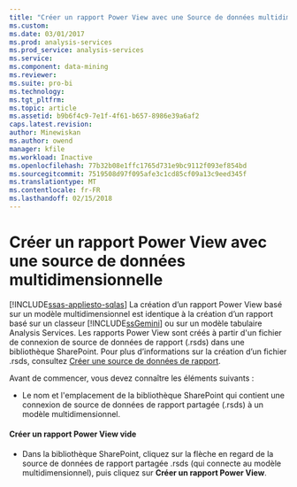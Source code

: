 ```yaml
---
title: "Créer un rapport Power View avec une Source de données multidimensionnelles | Documents Microsoft"
ms.custom: 
ms.date: 03/01/2017
ms.prod: analysis-services
ms.prod_service: analysis-services
ms.service: 
ms.component: data-mining
ms.reviewer: 
ms.suite: pro-bi
ms.technology: 
ms.tgt_pltfrm: 
ms.topic: article
ms.assetid: b9b6f4c9-7e1f-4f61-b657-8986e39a6af2
caps.latest.revision: 
author: Minewiskan
ms.author: owend
manager: kfile
ms.workload: Inactive
ms.openlocfilehash: 77b32b08e1ffc1765d731e9bc9112f093ef854bd
ms.sourcegitcommit: 7519508d97f095afe3c1cd85cf09a13c9eed345f
ms.translationtype: MT
ms.contentlocale: fr-FR
ms.lasthandoff: 02/15/2018
---
```

# <a name="create-a-power-view-report-with-a-multidimensional-data-source"></a>Créer un rapport Power View avec une source de données multidimensionnelle
[!INCLUDE[ssas-appliesto-sqlas](../../includes/ssas-appliesto-sqlas.md)]
La création d’un rapport Power View basé sur un modèle multidimensionnel est identique à la création d’un rapport basé sur un classeur [!INCLUDE[ssGemini](../../includes/ssgemini-md.md)] ou sur un modèle tabulaire Analysis Services. Les rapports Power View sont créés à partir d'un fichier de connexion de source de données de rapport (.rsds) dans une bibliothèque SharePoint. Pour plus d’informations sur la création d’un fichier .rsds, consultez [Créer une source de données de rapport](../../analysis-services/multidimensional-models/create-a-report-data-source.md).  
  
 Avant de commencer, vous devez connaître les éléments suivants :  
  
-   Le nom et l'emplacement de la bibliothèque SharePoint qui contient une connexion de source de données de rapport partagée (.rsds) à un modèle multidimensionnel.  
  
#### <a name="create-a-new-blank-power-view-report"></a>Créer un rapport Power View vide  
  
-   Dans la bibliothèque SharePoint, cliquez sur la flèche en regard de la source de données de rapport partagée .rsds (qui connecte au modèle multidimensionnel), puis cliquez sur **Créer un rapport Power View**.  
  
  
